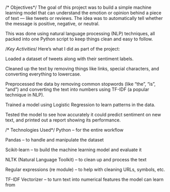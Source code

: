 /* Objectives*/
The goal of this project was to build a simple machine learning model that can understand the emotion or opinion behind a piece of text — like tweets or reviews. The idea was to automatically tell whether the message is positive, negative, or neutral.

This was done using natural language processing (NLP) techniques, all packed into one Python script to keep things clean and easy to follow.

 /*Key Activities*/
Here’s what I did as part of the project:

Loaded a dataset of tweets along with their sentiment labels.

Cleaned up the text by removing things like links, special characters, and converting everything to lowercase.

Preprocessed the data by removing common stopwords (like “the”, “is”, “and”) and converting the text into numbers using TF-IDF (a popular technique in NLP).

Trained a model using Logistic Regression to learn patterns in the data.

Tested the model to see how accurately it could predict sentiment on new text, and printed out a report showing its performance.

/* Technologies Used*/
Python – for the entire workflow

Pandas – to handle and manipulate the dataset

Scikit-learn – to build the machine learning model and evaluate it

NLTK (Natural Language Toolkit) – to clean up and process the text

Regular expressions (re module) – to help with cleaning URLs, symbols, etc.

TF-IDF Vectorizer – to turn text into numerical features the model can learn from
